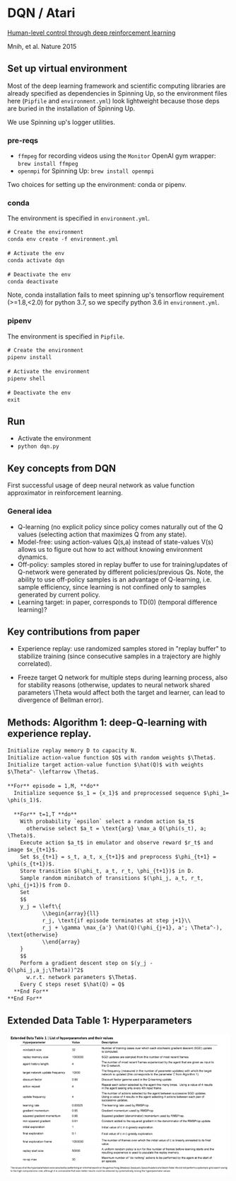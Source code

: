 # DQN / Atari

[Human-level control through deep reinforcement
learning](https://storage.googleapis.com/deepmind-media/dqn/DQNNaturePaper.pdf)

Mnih, et al. Nature 2015

## Set up virtual environment

Most of the deep learning framework and scientific computing libraries
are already specified as dependencies in Spinning Up, so the
environment files here (`Pipfile` and `environment.yml`) look
lightweight because those deps are buried in the installation of
Spinning Up.

We use Spinning up's logger utilities.

### pre-reqs
- `ffmpeg` for recording videos using the `Monitor` OpenAI gym wrapper: `brew install ffmpeg`
- `openmpi` for Spinning Up: `brew install openmpi`

Two choices for setting up the environment: conda or pipenv.

### conda
The environment is specified in `environment.yml`.
```shell
# Create the environment
conda env create -f environment.yml

# Activate the env
conda activate dqn

# Deactivate the env
conda deactivate
```

Note, conda installation fails to meet spinning up's tensorflow requirement
(>=1.8,<2.0) for python 3.7, so we specify python 3.6 in `environment.yml`.

### pipenv
The environment is specified in `Pipfile`.
```shell
# Create the environment
pipenv install

# Activate the environment
pipenv shell

# Deactivate the env
exit
```


## Run

- Activate the environment
- `python dqn.py`


## Key concepts from DQN

First successful usage of deep neural network as value function
approximator in reinforcement learning.

### General idea

- Q-learning (no explicit policy since policy comes
  naturally out of the Q values (selecting action that maximizes Q
  from any state).
- Model-free: using action-values Q(s,a) instead of state-values V(s)
  allows us to figure out how to act without knowing environment
  dynamics.
- Off-policy: samples stored in replay buffer to use for
  training/updates of Q-network were generated by different
  policies/previous Qs.  Note, the ability to use off-policy samples
  is an advantage of Q-learning, i.e. sample efficiency, since
  learning is not confined only to samples generated by current
  policy.
- Learning target: in paper, corresponds to TD(0) (temporal difference
  learning)?

## Key contributions from paper

- Experience replay: use randomized samples stored in "replay buffer"
  to stabilize training (since consecutive samples in a trajectory are
  highly correlated).
  
- Freeze target Q network for multiple steps during learning process,
  also for stability reasons (otherwise, updates to neural network
  shared parameters \Theta would affect both the target and learner,
  can lead to divergence of Bellman error).

## Methods: Algorithm 1: deep-Q-learning with experience replay.

```
Initialize replay memory D to capacity N.
Initialize action-value function $Q$ with random weights $\Theta$.
Initialize target action-value function $\hat(Q)$ with weights $\Theta^- \leftarrow \Theta$.

**For** episode = 1,M, **do**
  Initialize sequence $s_1 = {x_1}$ and preprocessed sequence $\phi_1= \phi(s_1)$.
  
  **For** t=1,T **do**
    With probability `epsilon` select a random action $a_t$
      otherwise select $a_t = \text{arg} \max_a Q(\phi(s_t), a; \Theta)$.
    Execute action $a_t$ in emulator and observe reward $r_t$ and image $x_{t+1}$.
    Set $s_{t+1} = s_t, a_t, x_{t+1}$ and preprocess $\phi_{t+1} = \phi(s_{t+1})$.
    Store transition $(\phi_t, a_t, r_t, \phi_{t+1})$ in D.
    Sample random minibatch of transitions $(\phi_j, a_t, r_t, \phi_{j+1})$ from D.
    Set 
    $$
    y_j = \left\{
           \\begin{array}{ll}
           r_j, \text{if episode terminates at step j+1}\\
           r_j + \gamma \max_{a'} \hat(Q)(\phi_{j+1}, a'; \Theta^-), \text{otherwise}
           \\end{array}
    }
    $$
    Perform a gradient descent step on $(y_j - Q(\phi_j,a_j;\Theta))^2$
      w.r.t. network parameters $\Theta$.
    Every C steps reset $\hat(Q) = Q$
  **End For**
**End For**
```

## Extended Data Table 1: Hyperparameters

![DQN hyperparams](dqn_hyperparams.png)
